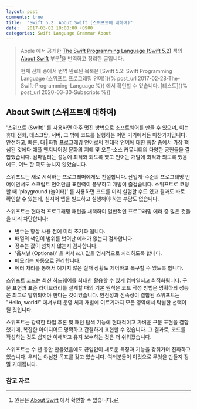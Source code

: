 ```yaml
---
layout: post
comments: true
title:  "Swift 5.2: About Swift (스위프트에 대하여)"
date:   2017-03-02 10:00:00 +0900
categories: Swift Language Grammar About
---
```


> Apple 에서 공개한 [The Swift Programming Language (Swift 5.2)](https://docs.swift.org/swift-book/) 책의 [About Swift](https://docs.swift.org/swift-book/) 부분[^About-Swift]을 번역하고 정리한 글입니다.
>
> 현재 전체 중에서 번역 완료된 목록은 [Swift 5.2: Swift Programming Language (스위프트 프로그래밍 언어)]({% post_url 2017-02-28-The-Swift-Programming-Language %}) 에서 확인할 수 있습니다. [테스트]({% post_url 2020-03-30-Subscripts %})

## About Swift (스위프트에 대하여)

'스위프트 (Swift)' 를 사용하면 아주 멋진 방법으로 소프트웨어를 만들 수 있으며, 이는 휴대 전화, 데스크탑, 서버, 그 밖에 코드를 실행하는 어떤 기기에서든 마찬가지입니다. 안전하고, 빠른, 대화형 프로그래밍 언어로써 현대적 언어에 대한 통찰 중에서 가장 핵심된 것에다 애플 엔지니어링 문화의 지혜 및 오픈-소스 커뮤니티의 다양한 공헌들을 결합했습니다. 컴파일러는 성능에 최적화 되도록 했고 언어는 개발에 최적화 되도록 했음에도, 어느 한 쪽도 놓치지 않았습니다.

스위프트는 새로 시작하는 프로그래머에게도 친절합니다. 산업계-수준의 프로그래밍 언어이면서도 스크립트 언어만큼 표현력이 풍부하고 개발이 즐겁습니다. 스위프트로 코딩할 때 'playground (놀이터)' 를 사용하면 코드를 미리 실험할 수도 있고 결과도 바로 확인할 수 있는데, 심지어 앱을 빌드하고 실행해야 하는 부담도 없습니다.

스위프트는 현대적 프로그래밍 패턴을 채택하여 일반적인 프로그래밍 에러 중 많은 것들을 미리 차단합니다:

* 변수는 항상 사용 전에 미리 초기화 됩니다.
* 배열의 색인이 범위를 벗어난 에러가 없는지 검사합니다.
* 정수는 값이 넘치지 않는지 검사합니다.
* '옵셔널 (Optional)' 을 써서 `nil` 값을 명시적으로 처리하도록 합니다.
* 메모리는 자동으로 관리합니다.
* 에러 처리를 통해서 예기치 않은 실패 상황도 제어하고 복구할 수 있도록 합니다.

스위프트 코드는 최신 하드웨어를 최대한 활용할 수 있게 컴파일되고 최적화됩니다. 구문 표현과 표준 라이브러리를 설계할 때의 기본 원칙은 코드 작성 방법은 명확하되 성능은 최고로 발휘되어야 한다는 것이었습니다. 안전성과 신속성이 결합된 스위프트는 "Hello, world!" 에서부터 운영 체제 개발에 이르기까지 모든 영역에서 탁월한 선택이 될 것입니다.

스위프트는 강력한 타입 추론 및 패턴 탐색 기능에 현대적이고 가벼운 구문 표현을 결합했기에, 복잡한 아이디어도 명확하고 간결하게 표현할 수 있습니다. 그 결과로, 코드를 작성하는 것도 쉽지만 이해하고 유지 보수하는 것은 더 쉬워졌습니다.

스위프트는 수 년 동안 만들었음에도 끊임없이 새로운 특징과 기능을 갖춰가며 진화하고 있습니다. 우리는 야심찬 목표를 갖고 있습니다. 여러분들이 이것으로 무엇을 만들지 정말 기대됩니다.

### 참고 자료

[^About-Swift]: 원문은 [About Swift](https://docs.swift.org/swift-book/) 에서 확인할 수 있습니다.
